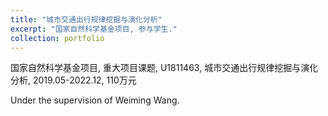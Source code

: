```yaml
---
title: "城市交通出行规律挖掘与演化分析"
excerpt: "国家自然科学基金项目, 参与学生."
collection: portfolio
---
```


国家自然科学基金项目, 重大项目课题, U1811463, 城市交通出行规律挖掘与演化分析, 2019.05-2022.12, 110万元

Under the supervision of Weiming Wang.